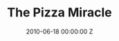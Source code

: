 ---
title: The Pizza Miracle
date: 2010-06-18 00:00:00 Z
categories:
- short
tags:
- example
- news
- story
img: "/uploads/shaheen-baig-casting-the-pizza-miracle.jpg"
director: Tony Grisoni
with: Stanley Townsend and Matt Berry
imdb: "http://www.imdb.com/title/tt1670711/"
video: j3miu99yt1
layout: project
---
